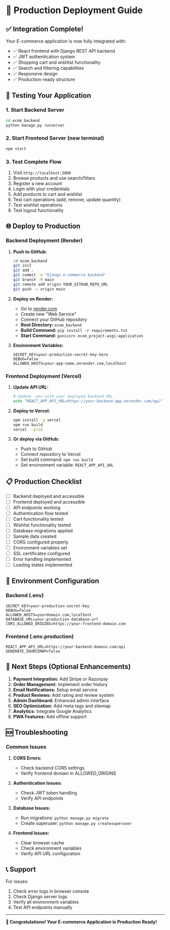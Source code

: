 # 🚀 Production Deployment Guide

## ✅ Integration Complete!

Your E-commerce application is now fully integrated with:
- ✅ React frontend with Django REST API backend
- ✅ JWT authentication system
- ✅ Shopping cart and wishlist functionality
- ✅ Search and filtering capabilities
- ✅ Responsive design
- ✅ Production-ready structure

## 🧪 Testing Your Application

### 1. Start Backend Server
```bash
cd ecom_backend
python manage.py runserver
```

### 2. Start Frontend Server (new terminal)
```bash
npm start
```

### 3. Test Complete Flow
1. Visit `http://localhost:3000`
2. Browse products and use search/filters
3. Register a new account
4. Login with your credentials
5. Add products to cart and wishlist
6. Test cart operations (add, remove, update quantity)
7. Test wishlist operations
8. Test logout functionality

## 🌐 Deploy to Production

### Backend Deployment (Render)

1. **Push to GitHub:**
   ```bash
   cd ecom_backend
   git init
   git add .
   git commit -m "Django e-commerce backend"
   git branch -M main
   git remote add origin YOUR_GITHUB_REPO_URL
   git push -u origin main
   ```

2. **Deploy on Render:**
   - Go to [render.com](https://render.com)
   - Create new "Web Service"
   - Connect your GitHub repository
   - **Root Directory:** `ecom_backend`
   - **Build Command:** `pip install -r requirements.txt`
   - **Start Command:** `gunicorn ecom_project.wsgi:application`

3. **Environment Variables:**
   ```
   SECRET_KEY=your-production-secret-key-here
   DEBUG=False
   ALLOWED_HOSTS=your-app-name.onrender.com,localhost
   ```

### Frontend Deployment (Vercel)

1. **Update API URL:**
   ```bash
   # Update .env with your deployed backend URL
   echo "REACT_APP_API_URL=https://your-backend-app.onrender.com/api" > .env.production
   ```

2. **Deploy to Vercel:**
   ```bash
   npm install -g vercel
   npm run build
   vercel --prod
   ```

3. **Or deploy via GitHub:**
   - Push to GitHub
   - Connect repository to Vercel
   - Set build command: `npm run build`
   - Set environment variable: `REACT_APP_API_URL`

## 📋 Production Checklist

- [ ] Backend deployed and accessible
- [ ] Frontend deployed and accessible
- [ ] API endpoints working
- [ ] Authentication flow tested
- [ ] Cart functionality tested
- [ ] Wishlist functionality tested
- [ ] Database migrations applied
- [ ] Sample data created
- [ ] CORS configured properly
- [ ] Environment variables set
- [ ] SSL certificates configured
- [ ] Error handling implemented
- [ ] Loading states implemented

## 🔧 Environment Configuration

### Backend (.env)
```
SECRET_KEY=your-production-secret-key
DEBUG=False
ALLOWED_HOSTS=yourdomain.com,localhost
DATABASE_URL=your-production-database-url
CORS_ALLOWED_ORIGINS=https://your-frontend-domain.com
```

### Frontend (.env.production)
```
REACT_APP_API_URL=https://your-backend-domain.com/api
GENERATE_SOURCEMAP=false
```

## 🎯 Next Steps (Optional Enhancements)

1. **Payment Integration:** Add Stripe or Razorpay
2. **Order Management:** Implement order history
3. **Email Notifications:** Setup email service
4. **Product Reviews:** Add rating and review system
5. **Admin Dashboard:** Enhanced admin interface
6. **SEO Optimization:** Add meta tags and sitemap
7. **Analytics:** Integrate Google Analytics
8. **PWA Features:** Add offline support

## 🆘 Troubleshooting

### Common Issues

1. **CORS Errors:**
   - Check backend CORS settings
   - Verify frontend domain in ALLOWED_ORIGINS

2. **Authentication Issues:**
   - Check JWT token handling
   - Verify API endpoints

3. **Database Issues:**
   - Run migrations: `python manage.py migrate`
   - Create superuser: `python manage.py createsuperuser`

4. **Frontend Issues:**
   - Clear browser cache
   - Check environment variables
   - Verify API URL configuration

## 📞 Support

For issues:
1. Check error logs in browser console
2. Check Django server logs
3. Verify all environment variables
4. Test API endpoints manually

---

**🎉 Congratulations! Your E-commerce Application is Production Ready!**
